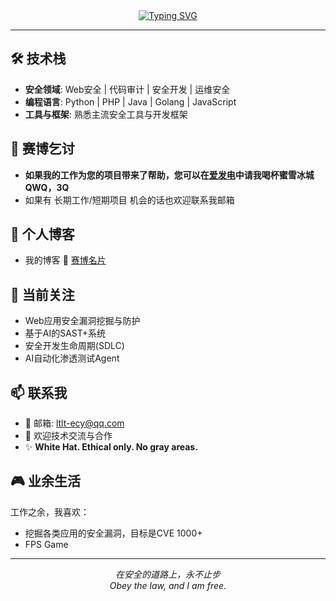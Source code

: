<div align="center">

<!-- dynamic typing effect 动态打字效果 -->
<a href="https://git.io/typing-svg">
  <img src="https://readme-typing-svg.demolab.com?font=Lekton&weight=700&size=25&pause=1000&color=BE5EF7&center=true&width=435&lines=EVAL(%22Hi!I_Am_LTLTLXEY%22);;" alt="Typing SVG" />
</a>

</div>

---

## 🛠️ 技术栈

- **安全领域**: Web安全 | 代码审计 | 安全开发 | 运维安全
- **编程语言**: Python | PHP | Java | Golang | JavaScript
- **工具与框架**: 熟悉主流安全工具与开发框架

## 🍚 赛博乞讨

- **如果我的工作为您的项目带来了帮助，您可以在[爱发电](https://www.ifdian.net/a/ltltlxey)中请我喝杯蜜雪冰城QWQ，3Q**
- 如果有 长期工作/短期项目 机会的话也欢迎联系我邮箱

## 📝 个人博客

* 我的博客 🔗 [赛博名片](https://ltlt.cc)

## 🎯 当前关注

- Web应用安全漏洞挖掘与防护
- 基于AI的SAST+系统
- 安全开发生命周期(SDLC)
- AI自动化渗透测试Agent

## 📫 联系我

- 📧 邮箱: ltlt-ecy@qq.com
- 💼 欢迎技术交流与合作
- ✨ **White Hat. Ethical only. No gray areas.**

## 🎮 业余生活

工作之余，我喜欢：
- 挖掘各类应用的安全漏洞，目标是CVE 1000+
- FPS Game
---

<div align="center">

_在安全的道路上，永不止步_
</br>
_Obey the law, and I am free._

</div>
